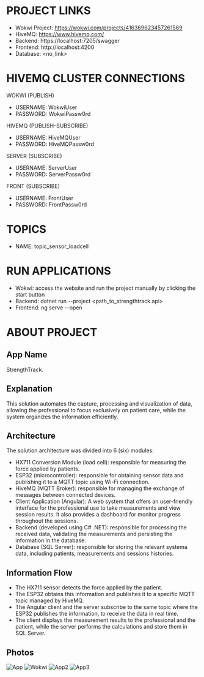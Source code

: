 # PROJECT LINKS
- Wokwi Project: https://wokwi.com/projects/416369623457261569
- HiveMQ: https://www.hivemq.com/
- Backend: https://localhost:7205/swagger
- Frontend: http://localhost:4200
- Database: <no_link>

# HIVEMQ CLUSTER CONNECTIONS
WOKWI (PUBLISH)
- USERNAME: WokwiUser <br/>
- PASSWORD: WokwiPassw0rd

HIVEMQ (PUBLISH-SUBSCRIBE)
- USERNAME: HiveMQUser <br/>
- PASSWORD: HiveMQPassw0rd

SERVER (SUBSCRIBE)
- USERNAME: ServerUser <br/>
- PASSWORD: ServerPassw0rd

FRONT (SUBSCRIBE)
- USERNAME: FrontUser <br/>
- PASSWORD: FrontPassw0rd

# TOPICS
- NAME: topic_sensor_loadcell

# RUN APPLICATIONS
- Wokwi: access the website and run the project manually by clicking the start button
- Backend: dotnet run --project <path_to_strengthtrack.api>
- Frontend: ng serve --open

# ABOUT PROJECT
## App Name
StrengthTrack.

## Explanation
This solution automates the capture, processing and visualization of data, allowing the professional to focus exclusively on patient care, while the system organizes the information efficiently.

## Architecture
The solution architecture was divided into 6 (six) modules:
- HX711 Conversion Module (load cell): responsible for measuring the force applied by patients.
- ESP32 (microcontroller): responsible for obtaining sensor data and publishing it to a MQTT topic using Wi-Fi connection.
- HiveMQ (MQTT Broker): responsible for managing the exchange of messages between connected devices.
- Client Application (Angular): A web system that offers an user-friendly interface for the professional use to take measurements and view session results. It also provides a dashboard for monitor progress throughout the sessions.
- Backend (developed using C# .NET): responsible for processing the received data, validating the measurements and persisting the information in the database.
- Database (SQL Server): responsible for storing the relevant systema data, including patients, measurements and sessions histories.

## Information Flow
- The HX711 sensor detects the force applied by the patient. 
- The ESP32 obtains this information and publishes it to a specific MQTT topic managed by HiveMQ. 
- The Angular client and the server subscribe to the same topic where the ESP32 publishes the information, to receive the data in real time. 
- The client displays the measurement results to the professional and the patient, while the server performs the calculations and store them in SQL Server.

## Photos
![App](https://github.com/user-attachments/assets/4ebd1b62-2870-44bd-8001-6aab519456fa)
![Wokwi](https://github.com/user-attachments/assets/c0ce24dc-90da-4733-b04f-895ab4b48daf)
![App2](https://github.com/user-attachments/assets/3ecbba4e-ad90-4069-83ca-a909b74388c4)
![App3](https://github.com/user-attachments/assets/165516e7-ea47-44d1-8782-f009ac117759)

